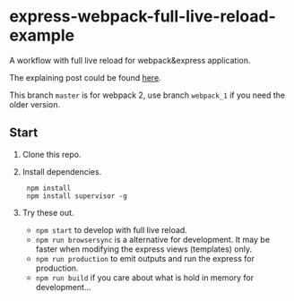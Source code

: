 # express-webpack-full-live-reload-example
A workflow with full live reload for webpack&express application.

The explaining post could be found [here](http://acgtofe.com/posts/2016/02/full-live-reload-for-express-with-webpack).

This branch `master` is for webpack 2, use branch `webpack_1` if you need the older version.

## Start

1. Clone this repo.

2. Install dependencies.

        npm install
        npm install supervisor -g

3. Try these out.

    * `npm start` to develop with full live reload.
    * `npm run browsersync` is a alternative for development. It may be faster when modifying the express views
    (templates) only.
    * `npm run production` to emit outputs and run the express for production.
    * `npm run build` if you care about what is hold in memory for development...

